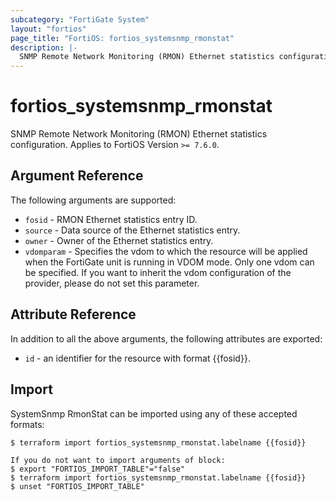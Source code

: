 ```yaml
---
subcategory: "FortiGate System"
layout: "fortios"
page_title: "FortiOS: fortios_systemsnmp_rmonstat"
description: |-
  SNMP Remote Network Monitoring (RMON) Ethernet statistics configuration.
---
```


# fortios_systemsnmp_rmonstat
SNMP Remote Network Monitoring (RMON) Ethernet statistics configuration. Applies to FortiOS Version `>= 7.6.0`.

## Argument Reference

The following arguments are supported:

* `fosid` - RMON Ethernet statistics entry ID.
* `source` - Data source of the Ethernet statistics entry.
* `owner` - Owner of the Ethernet statistics entry.
* `vdomparam` - Specifies the vdom to which the resource will be applied when the FortiGate unit is running in VDOM mode. Only one vdom can be specified. If you want to inherit the vdom configuration of the provider, please do not set this parameter.


## Attribute Reference

In addition to all the above arguments, the following attributes are exported:
* `id` - an identifier for the resource with format {{fosid}}.

## Import

SystemSnmp RmonStat can be imported using any of these accepted formats:
```
$ terraform import fortios_systemsnmp_rmonstat.labelname {{fosid}}

If you do not want to import arguments of block:
$ export "FORTIOS_IMPORT_TABLE"="false"
$ terraform import fortios_systemsnmp_rmonstat.labelname {{fosid}}
$ unset "FORTIOS_IMPORT_TABLE"
```
